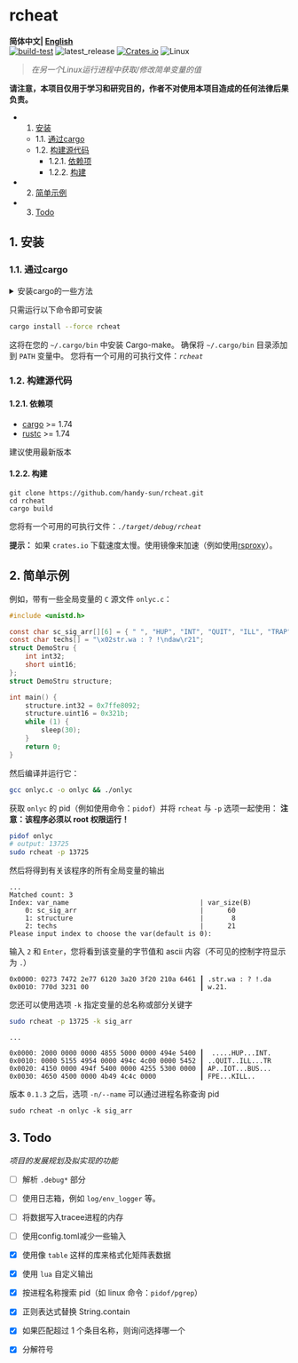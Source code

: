 
# **rcheat**


**简体中文| [English](./README.md)**<br>
[![build-test](https://github.com/handy-sun/rcheat/actions/workflows/build-test.yml/badge.svg)](https://github.com/handy-sun/rcheat/actions/workflows/build-test.yml)
![latest_release](https://img.shields.io/github/v/tag/handy-sun/rcheat?label=release)
[![Crates.io](https://img.shields.io/crates/v/rcheat.svg)](https://crates.io/crates/rcheat)
![Linux](https://img.shields.io/badge/-Linux-grey?logo=linux)

> *在另一个Linux运行进程中获取/修改简单变量的值*

**请注意，本项目仅用于学习和研究目的，作者不对使用本项目造成的任何法律后果负责。**

<!-- vscode-markdown-toc -->
* 1. [安装](#)
	* 1.1. [通过cargo](#cargo)
	* 1.2. [构建源代码](#-1)
		* 1.2.1. [依赖项](#-1)
		* 1.2.2. [构建](#-1)
* 2. [简单示例](#-1)
* 3. [Todo](#Todo)

<!-- vscode-markdown-toc-config
	numbering=true
	autoSave=true
	/vscode-markdown-toc-config -->
<!-- /vscode-markdown-toc -->


##  1. <a name=''></a>安装

###  1.1. <a name='cargo'></a>通过cargo

<details>
<summary>安装cargo的一些方法</summary>

- 可以使用[rustup](https://rust-lang.github.io/rustup/)获得（推荐）
- 使用 Linux 包管理（例如 apt、yum、dnf、pacman）
- 从 [forge.rust-lang.org](https://forge.rust-lang.org/infra/archive-stable-version-installers.html) 下载离线 tarball
</details>

只需运行以下命令即可安装

```sh
cargo install --force rcheat
```

这将在您的 `~/.cargo/bin` 中安装 Cargo-make。
确保将 `~/.cargo/bin` 目录添加到 `PATH` 变量中。
您将有一个可用的可执行文件：*`rcheat`*

###  1.2. <a name='-1'></a>构建源代码

<!-- <a name="dependency"></a> -->
####  1.2.1. <a name='-1'></a>依赖项

- [cargo](https://github.com/rust-lang/cargo/) >= 1.74
- [rustc](https://www.rust-lang.org/) >= 1.74

建议使用最新版本

####  1.2.2. <a name='-1'></a>构建

```shell
git clone https://github.com/handy-sun/rcheat.git
cd rcheat
cargo build
```

您将有一个可用的可执行文件：*`./target/debug/rcheat`*

**提示：**
如果 `crates.io` 下载速度太慢。使用镜像来加速（例如使用[rsproxy](https://rsproxy.cn)）。


<a name="simple-example"></a>
##  2. <a name='-1'></a>简单示例

例如，带有一些全局变量的 `C` 源文件 `onlyc.c`：

```c
#include <unistd.h>

const char sc_sig_arr[][6] = { " ", "HUP", "INT", "QUIT", "ILL", "TRAP", "IOT", "BUS", "FPE", "KILL" };
const char techs[] = "\x02str.wa : ? !\ndaw\r21";
struct DemoStru {
    int int32;
    short uint16;
};
struct DemoStru structure;

int main() {
    structure.int32 = 0x7ffe8092;
    structure.uint16 = 0x321b;
    while (1) {
        sleep(30);
    }
    return 0;
}
```

然后编译并运行它：
```sh
gcc onlyc.c -o onlyc && ./onlyc
```

获取 `onlyc` 的 pid（例如使用命令：`pidof`）并将 `rcheat` 与 `-p` 选项一起使用：
**注意：该程序必须以 root 权限运行！**

```sh
pidof onlyc
# output: 13725
sudo rcheat -p 13725
```

然后将得到有关该程序的所有全局变量的输出
```
...
Matched count: 3
Index: var_name                                 | var_size(B)
    0: sc_sig_arr                               |      60
    1: structure                                |       8
    2: techs                                    |      21
Please input index to choose the var(default is 0):
```

输入 `2` 和 `Enter`，您将看到该变量的字节值和 ascii 内容（不可见的控制字符显示为 `.`）

```
0x0000: 0273 7472 2e77 6120 3a20 3f20 210a 6461 ┃ .str.wa : ? !.da
0x0010: 770d 3231 00                            ┃ w.21.
```

您还可以使用选项 `-k` 指定变量的总名称或部分关键字

```sh
sudo rcheat -p 13725 -k sig_arr
```
```
...

0x0000: 2000 0000 0000 4855 5000 0000 494e 5400 ┃  .....HUP...INT.
0x0010: 0000 5155 4954 0000 494c 4c00 0000 5452 ┃ ..QUIT..ILL...TR
0x0020: 4150 0000 494f 5400 0000 4255 5300 0000 ┃ AP..IOT...BUS...
0x0030: 4650 4500 0000 4b49 4c4c 0000           ┃ FPE...KILL..
```

版本 `0.1.3` 之后，选项 `-n/--name` 可以通过进程名称查询 pid

```
sudo rcheat -n onlyc -k sig_arr
```

##  3. <a name='Todo'></a>Todo

*项目的发展规划及拟实现的功能*

- [ ] 解析 `.debug*` 部分
- [ ] 使用日志箱，例如 `log/env_logger` 等。
- [ ] 将数据写入tracee进程的内存
- [ ] 使用config.toml减少一些输入
- [x] 使用像 `table` 这样的库来格式化矩阵表数据
- [x] 使用 `lua` 自定义输出
- [x] 按进程名称搜索 pid（如 linux 命令：`pidof/pgrep`）
- [x] 正则表达式替换 String.contain
- [x] 如果匹配超过 1 个条目名称，则询问选择哪一个
- [x] 分解符号





















































